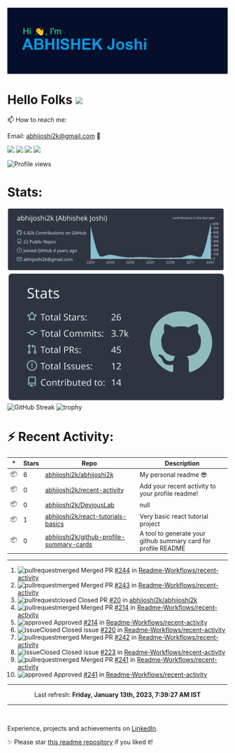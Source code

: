 ![Header](https://raw.githubusercontent.com/abhijoshi2k/abhijoshi2k/master/header.png "Header")

# Hello Folks <img src="https://raw.githubusercontent.com/MartinHeinz/MartinHeinz/master/wave.gif" width="30px">

<p>

📫 How to reach me:<br>

Email: abhijoshi2k@gmail.com &#x1F4E7;

</p>

<a href="https://www.linkedin.com/in/abhijoshi2k/"><img src="https://img.shields.io/badge/LinkedIn-blue?style=for-the-badge&logo=linkedin&logoColor=white"></a> <a href="mailto:abhijoshi2k@gmail.com"><img src="https://img.shields.io/badge/Gmail-D14836?style=for-the-badge&logo=gmail&logoColor=white"></a> <a href="https://instagram.com/abhi.joshi2k/"><img src="https://img.shields.io/badge/Instagram-E4405F?style=for-the-badge&logo=instagram&logoColor=white"></a> <a href="https://github.com/abhijoshi2k/"><img src="https://img.shields.io/badge/GitHub-100000?style=for-the-badge&logo=github&logoColor=white"></a>

<!-- - 🔭 Currently working on a competition hosting platform for <a href="https://github.com/CSI-SIESGST">CSI SIESGST</a> and a certification platform for <a href="https://github.com/ieeesiesgst">IEEE SIESGST</a>.

- 🌱 Currently learning React!

- 👯 I’m looking to collaborate on anything related to Web Development. -->

![Profile views](https://gpvc.arturio.dev/abhijoshi2k)

<h1><b>Stats:</b></h1>

![](https://raw.githubusercontent.com/abhijoshi2k/abhijoshi2k/master/profile-summary-card-output/nord_dark/0-profile-details.svg) ![](https://raw.githubusercontent.com/abhijoshi2k/abhijoshi2k/master/profile-summary-card-output/nord_dark/3-stats.svg) ![GitHub Streak](https://github-readme-streak-stats.herokuapp.com/?user=abhijoshi2k&theme=algolia) ![trophy](https://github-profile-trophy.vercel.app/?username=abhijoshi2k&theme=darkhub)

<h1><b>⚡ Recent Activity:</b></h1>

|*|Stars|Repo|Description|
|---|---|---|---|
| 📦 | 6 | [abhijoshi2k/abhijoshi2k](https://github.com/abhijoshi2k/abhijoshi2k) | My personal readme 😎 |
| 📦 | 0 | [abhijoshi2k/recent-activity](https://github.com/abhijoshi2k/recent-activity) | Add your recent activity to your profile readme! |
| 📦 | 0 | [abhijoshi2k/DeviousLab](https://github.com/abhijoshi2k/DeviousLab) | null |
| 📦 | 1 | [abhijoshi2k/react-tutorials-basics](https://github.com/abhijoshi2k/react-tutorials-basics) | Very basic react tutorial project |
| 📦 | 0 | [abhijoshi2k/github-profile-summary-cards](https://github.com/abhijoshi2k/github-profile-summary-cards) | A tool to generate your github summary card for profile README |

---

<!--RECENT_ACTIVITY:start-->
1. ![pullrequestmerged] Merged PR [#244](https://github.com/Readme-Workflows/recent-activity/pull/244) in [Readme-Workflows/recent-activity](https://github.com/Readme-Workflows/recent-activity)<br>
2. ![pullrequestmerged] Merged PR [#243](https://github.com/Readme-Workflows/recent-activity/pull/243) in [Readme-Workflows/recent-activity](https://github.com/Readme-Workflows/recent-activity)<br>
3. ![pullrequestclosed] Closed PR [#20](https://github.com/abhijoshi2k/abhijoshi2k/pull/20) in [abhijoshi2k/abhijoshi2k](https://github.com/abhijoshi2k/abhijoshi2k)<br>
4. ![pullrequestmerged] Merged PR [#214](https://github.com/Readme-Workflows/recent-activity/pull/214) in [Readme-Workflows/recent-activity](https://github.com/Readme-Workflows/recent-activity)<br>
5. ![approved] Approved [#214](https://github.com/Readme-Workflows/recent-activity/pull/214#pullrequestreview-1235893944) in [Readme-Workflows/recent-activity](https://github.com/Readme-Workflows/recent-activity)<br>
6. ![issueClosed] Closed issue [#220](https://github.com/Readme-Workflows/recent-activity/issues/220) in [Readme-Workflows/recent-activity](https://github.com/Readme-Workflows/recent-activity)<br>
7. ![pullrequestmerged] Merged PR [#242](https://github.com/Readme-Workflows/recent-activity/pull/242) in [Readme-Workflows/recent-activity](https://github.com/Readme-Workflows/recent-activity)<br>
8. ![issueClosed] Closed issue [#223](https://github.com/Readme-Workflows/recent-activity/issues/223) in [Readme-Workflows/recent-activity](https://github.com/Readme-Workflows/recent-activity)<br>
9. ![pullrequestmerged] Merged PR [#241](https://github.com/Readme-Workflows/recent-activity/pull/241) in [Readme-Workflows/recent-activity](https://github.com/Readme-Workflows/recent-activity)<br>
10. ![approved] Approved [#241](https://github.com/Readme-Workflows/recent-activity/pull/241#pullrequestreview-1235476705) in [Readme-Workflows/recent-activity](https://github.com/Readme-Workflows/recent-activity)<br>
<!--RECENT_ACTIVITY:end-->

---

<!--RECENT_ACTIVITY:last_update-->
<p align="center">Last refresh: <b>Friday, January 13th, 2023, 7:39:27 AM IST</b>
<!--RECENT_ACTIVITY:last_update_end-->

---

<br>

Experience, projects and achievements on <a href="https://www.linkedin.com/in/abhijoshi2k/">LinkedIn</a>.
<br>

<p>✨ Please star <a href="https://github.com/abhijoshi2k/abhijoshi2k">this readme repository</a> if you liked it!</p>

<!-- Badges -->

[issueopened]: https://cdn.jsdelivr.net/gh/Readme-Workflows/Readme-Icons@main/icons/octicons/IssueOpenedOld.svg
[issueclosed]: https://cdn.jsdelivr.net/gh/Readme-Workflows/Readme-Icons@main/icons/octicons/IssueClosedOld.svg

[pullrequestopened]: https://cdn.jsdelivr.net/gh/Readme-Workflows/Readme-Icons@main/icons/octicons/PullRequestOpened.svg
[pullrequestclosed]: https://cdn.jsdelivr.net/gh/Readme-Workflows/Readme-Icons@main/icons/octicons/PullRequestClosed.svg
[pullrequestmerged]: https://cdn.jsdelivr.net/gh/Readme-Workflows/Readme-Icons@main/icons/octicons/PullRequestMerged.svg

[comment]: https://cdn.jsdelivr.net/gh/Readme-Workflows/Readme-Icons@main/icons/octicons/Comment.svg

[changesrequested]: https://cdn.jsdelivr.net/gh/Readme-Workflows/Readme-Icons@main/icons/octicons/RequestedChanges.svg
[approved]: https://cdn.jsdelivr.net/gh/Readme-Workflows/Readme-Icons@main/icons/octicons/ApprovedChanges.svg

[repocreated]: https://cdn.jsdelivr.net/gh/Readme-Workflows/Readme-Icons@main/icons/octicons/Repository.svg
[release]: https://cdn.jsdelivr.net/gh/Readme-Workflows/Readme-Icons@main/icons/octicons/Release.svg
[star]: https://cdn.jsdelivr.net/gh/Readme-Workflows/Readme-Icons@main/icons/octicons/StarredRepository.svg
[wiki]: https://cdn.jsdelivr.net/gh/Readme-Workflows/Readme-Icons@main/icons/octicons/Wiki.svg
[fork]: https://cdn.jsdelivr.net/gh/Readme-Workflows/Readme-Icons@main/icons/octicons/ForkedRepository.svg
[people]: https://cdn.jsdelivr.net/gh/Readme-Workflows/Readme-Icons@main/icons/octicons/People.svg


<!--Wednesday, July 21st, 2021, 1:16:10 PM

**abhijoshi2k/abhijoshi2k** is a ✨ _special_ ✨ repository because its `README.md` (this file) appears on your GitHub profile.



Here are some ideas to get you started:



- 🔭 I’m currently working on ...

- 🌱 I’m currently learning ...

- 👯 I’m looking to collaborate on ...

- 🤔 I’m looking for help with ...

- 💬 Ask me about ...

- 📫 How to reach me: ...

- 😄 Pronouns: ...

- ⚡ Fun fact: ...

-->
